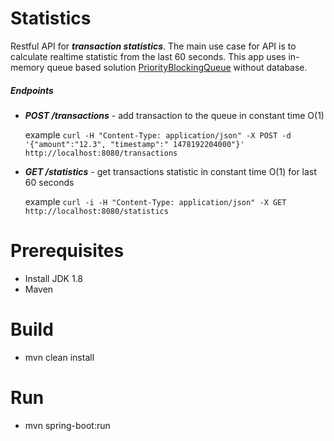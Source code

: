 # Statistics

Restful API for ***transaction statistics***. 
The main use case for API is to calculate realtime statistic from the last 60 seconds. 
This app uses in-memory queue based solution [PriorityBlockingQueue](https://docs.oracle.com/javase/7/docs/api/java/util/concurrent/PriorityBlockingQueue.html) without database.

##### Endpoints 
  
  * ***POST /transactions***   - add transaction to the queue in constant time O(1)
    
    example ```curl -H "Content-Type: application/json" -X POST -d '{"amount":"12.3", "timestamp":" 1478192204000"}' http://localhost:8080/transactions``` 
  
  * ***GET /statistics***      - get transactions statistic in constant time O(1) for last 60 seconds
  
    example ```curl -i -H "Content-Type: application/json" -X GET http://localhost:8080/statistics``` 
    
    
# Prerequisites

 * Install JDK 1.8
 * Maven
 
# Build
 
 * mvn clean install

# Run 
 
 * mvn spring-boot:run 
  